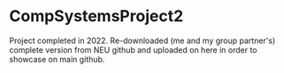 # CompSystemsProject2
Project completed in 2022. Re-downloaded (me and my group partner's) complete version from NEU github and uploaded on here in order to showcase on main github. 
